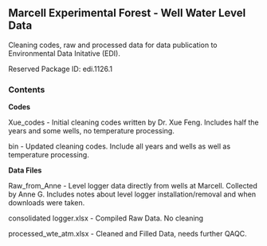 ## Marcell Experimental Forest - Well Water Level Data

Cleaning codes, raw and processed data for data publication to Environmental Data Initative (EDI). 

Reserved Package ID: edi.1126.1

### Contents

**Codes**

Xue_codes - Initial cleaning codes written by Dr. Xue Feng. Includes half the years and some wells, no temperature processing. 

bin - Updated cleaning codes. Include all years and wells as well as temperature processing. 

**Data Files**

Raw_from_Anne - Level logger data directly from wells at Marcell. Collected by Anne G. Includes notes about level logger installation/removal and when downloads were taken. 

consolidated logger.xlsx - Compiled Raw Data. No cleaning

processed_wte_atm.xlsx - Cleaned and Filled Data, needs further QAQC. 
